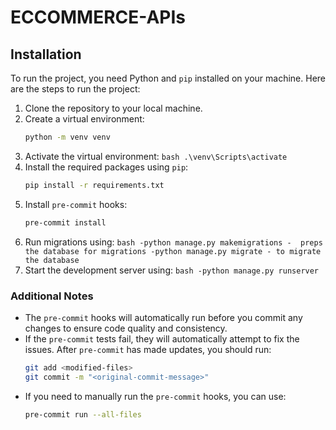 # ECCOMMERCE-APIs

## **Installation**

To run the project, you need Python and `pip` installed on your machine. Here are the steps to run the project:

1. Clone the repository to your local machine.
2. Create a virtual environment:
    ```bash
    python -m venv venv
    ```
3. Activate the virtual environment:
        ```bash
        .\venv\Scripts\activate
        ```
4. Install the required packages using `pip`:
    ```bash
    pip install -r requirements.txt
    ```
5. Install `pre-commit` hooks:
    ```bash
    pre-commit install
    ```
6. Run migrations using:
        ```bash
        -python manage.py makemigrations -  preps the database for migrations
        -python manage.py migrate - to migrate the database
        ```
7. Start the development server using:
        ```bash
        -python manage.py runserver
        ```

### **Additional Notes**

- The `pre-commit` hooks will automatically run before you commit any changes to ensure code quality and consistency.
- If the `pre-commit` tests fail, they will automatically attempt to fix the issues. After `pre-commit` has made updates, you should run:
    ```bash
    git add <modified-files>
    git commit -m "<original-commit-message>"
    ```
- If you need to manually run the `pre-commit` hooks, you can use:
    ```bash
    pre-commit run --all-files
    ```

